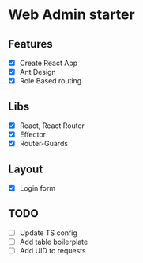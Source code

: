 # Web Admin starter

## Features

- [x] Create React App
- [x] Ant Design
- [x] Role Based routing

## Libs

- [x] React, React Router
- [x] Effector
- [x] Router-Guards

## Layout

- [x] Login form

## TODO

- [ ] Update TS config
- [ ] Add table boilerplate
- [ ] Add UID to requests
